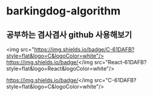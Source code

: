 # barkingdog-algorithm
 
## 공부하는 겸사겸사 github 사용해보기
<img src="https://img.shields.io/badge/C-61DAFB?style=flat&logo=C&logoColor=white"/>
https://img.shields.io/badge/</img src="React-61DAFB?style=flat&logo=React&logoColor=white"/>

https://img.shields.io/badge/</img src="C-61DAFB?style=flat&logo=C&logoColor=white"/>
